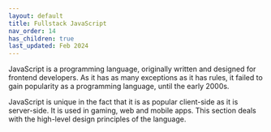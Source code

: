 ```yaml
---
layout: default
title: Fullstack JavaScript
nav_order: 14
has_children: true
last_updated: Feb 2024
---
```



JavaScript is a programming language, originally written and designed for frontend developers. As it has as many exceptions as it has rules, it failed to gain popularity as a programming language, until the early 2000s. 

JavaScript is unique in the fact that it is as popular client-side as it is server-side. It is used in gaming, web and mobile apps. This section deals with the high-level design principles of the language.

